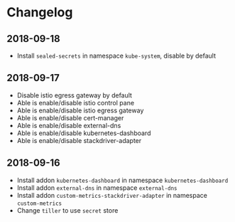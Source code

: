 # Changelog

## 2018-09-18

- Install `sealed-secrets` in namespace `kube-system`, disable by default

## 2018-09-17

- Disable istio egress gateway by default
- Able is enable/disable istio control pane
- Able is enable/disable istio egress gateway
- Able is enable/disable cert-manager
- Able is enable/disable external-dns
- Able is enable/disable kubernetes-dashboard
- Able is enable/disable stackdriver-adapter

## 2018-09-16

- Install addon `kubernetes-dashboard` in namespace `kubernetes-dashboard`
- Install addon `external-dns` in namespace `external-dns`
- Install addon `custom-metrics-stackdriver-adapter` in namespace `custom-metrics`
- Change `tiller` to use `secret` store
